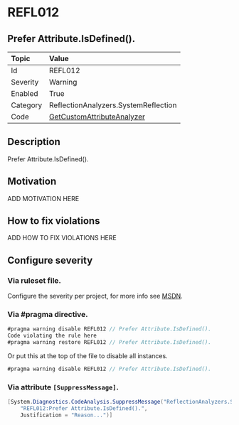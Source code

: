 # REFL012
## Prefer Attribute.IsDefined().

| Topic    | Value
| :--      | :--
| Id       | REFL012
| Severity | Warning
| Enabled  | True
| Category | ReflectionAnalyzers.SystemReflection
| Code     | [GetCustomAttributeAnalyzer]([GetCustomAttributeAnalyzer](https://github.com/DotNetAnalyzers/ReflectionAnalyzers/blob/master/ReflectionAnalyzers/NodeAnalzers/GetCustomAttributeAnalyzer.cs))

## Description

Prefer Attribute.IsDefined().

## Motivation

ADD MOTIVATION HERE

## How to fix violations

ADD HOW TO FIX VIOLATIONS HERE

<!-- start generated config severity -->
## Configure severity

### Via ruleset file.

Configure the severity per project, for more info see [MSDN](https://msdn.microsoft.com/en-us/library/dd264949.aspx).

### Via #pragma directive.
```C#
#pragma warning disable REFL012 // Prefer Attribute.IsDefined().
Code violating the rule here
#pragma warning restore REFL012 // Prefer Attribute.IsDefined().
```

Or put this at the top of the file to disable all instances.
```C#
#pragma warning disable REFL012 // Prefer Attribute.IsDefined().
```

### Via attribute `[SuppressMessage]`.

```C#
[System.Diagnostics.CodeAnalysis.SuppressMessage("ReflectionAnalyzers.SystemReflection", 
    "REFL012:Prefer Attribute.IsDefined().", 
    Justification = "Reason...")]
```
<!-- end generated config severity -->